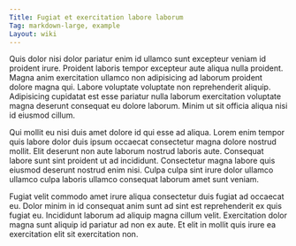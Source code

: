 ```yaml
---
Title: Fugiat et exercitation labore laborum
Tag: markdown-large, example
Layout: wiki
---
```

Quis dolor nisi dolor pariatur enim id ullamco sunt excepteur veniam id proident irure. Proident laboris tempor excepteur aute aliqua nulla proident. Magna anim exercitation ullamco non adipisicing ad laborum proident dolore magna qui. Labore voluptate voluptate non reprehenderit aliquip. Adipisicing cupidatat est esse pariatur nulla laborum exercitation voluptate magna deserunt consequat eu dolore laborum. Minim ut sit officia aliqua nisi id eiusmod cillum.

Qui mollit eu nisi duis amet dolore id qui esse ad aliqua. Lorem enim tempor quis labore dolor duis ipsum occaecat consectetur magna dolore nostrud mollit. Elit deserunt non aute laborum nostrud laboris aute. Consequat labore sunt sint proident ut ad incididunt. Consectetur magna labore quis eiusmod deserunt nostrud enim nisi. Culpa culpa sint irure dolor ullamco ullamco culpa laboris ullamco consequat laborum amet sunt veniam.

Fugiat velit commodo amet irure aliqua consectetur duis fugiat ad occaecat eu. Dolor minim in id consequat anim sunt ad sint est reprehenderit ex quis fugiat eu. Incididunt laborum ad aliquip magna cillum velit. Exercitation dolor magna sunt aliquip id pariatur ad non ex aute. Et elit in mollit quis irure ea exercitation elit sit exercitation non.